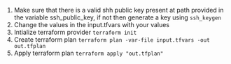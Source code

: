 1. Make sure that there is a valid shh public key present at path provided in the variable ssh_public_key, if not then generate a key using `ssh_keygen`
2. Change the values in the input.tfvars with your values
3. Intialize terraform provider `terraform init`
4. Create terraform plan `terraform plan -var-file input.tfvars -out out.tfplan`
5. Apply terraform plan `terraform apply "out.tfplan"`